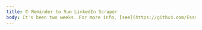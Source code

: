 ```yaml
---
title: ⏰ Reminder to Run LinkedIn Scraper
body: It's been two weeks. For more info, [see](https://github.com/EssamWisam/cmp-docs/issues/12).
---
```

